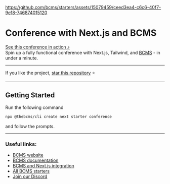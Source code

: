https://github.com/bcms/starters/assets/15079459/ceed3ea4-c6c6-40f7-9e18-746874015120

# Conference with Next.js and BCMS

[See this conference in action ⤴](https://conference-starter.thebcms.com/)<br />
Spin up a fully functional conference with Next.js, Tailwind, and [BCMS](https://thebcms.com) - in under a minute.<br/>

---

If you like the project, [star this repository](https://github.com/bcms/starters) ⭐

---

## Getting Started

Run the following command

```bash
npx @thebcms/cli create next starter conference
```

and follow the prompts.

---

### Useful links:

-   [BCMS website](https://thebcms.com/)
-   [BCMS documentation](https://thebcms.com/docs/)
-   [BCMS and Next.js integration](https://thebcms.com/docs/integrations/next-js)
-   [All BCMS starters](https://thebcms.com/starters)
-   [Join our Discord](https://discord.com/invite/SYBY89ccaR)
